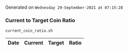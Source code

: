 Generated on `Wednesday 29-September-2021 at 07:15:28`

### Current to Target Coin Ratio
`current_coin_ratio.sh`

Date|Current|Target|Ratio
---|---|---|---
